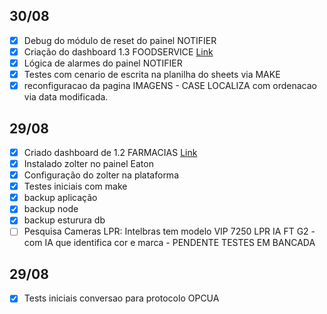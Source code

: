 ## 30/08
- [x] Debug do módulo de reset do painel NOTIFIER
- [x] Criação do dashboard 1.3 FOODSERVICE [Link](http://datawatcher360.online/d/ddw7lsxomvnr4e/1-3-foodservice?orgId=1)
- [x] Lógica de alarmes do painel NOTIFIER
- [x] Testes com cenario de escrita na planilha do sheets via MAKE
- [x] reconfiguracao da pagina IMAGENS - CASE LOCALIZA  com ordenacao via data modificada.

## 29/08
- [x] Criado dashboard de 1.2 FARMACIAS [Link](http://datawatcher360.online/d/bdw6r2irh6osge/1-2-farmacias?orgId=1&refresh=15m)
- [x] Instalado zolter no painel Eaton
- [x] Configuração do zolter na plataforma
- [x] Testes iniciais com make
- [x] backup aplicação
- [x] backup node
- [x] backup esturura db
- [ ] Pesquisa Cameras LPR: Intelbras tem modelo VIP 7250 LPR IA FT G2 - com IA que identifica cor e marca - PENDENTE TESTES EM BANCADA

## 29/08
- [x] Tests iniciais conversao para protocolo OPCUA
